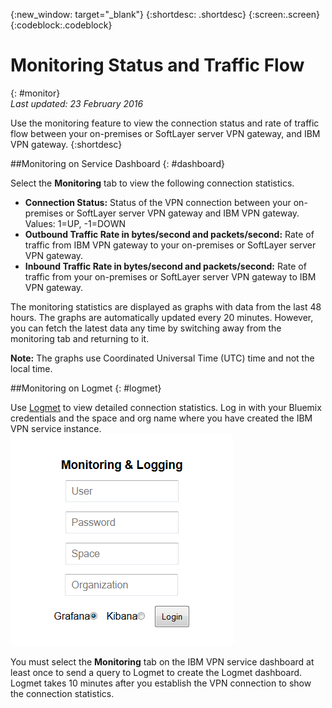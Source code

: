 {:new_window: target="_blank"}
{:shortdesc: .shortdesc}
{:screen:.screen}
{:codeblock:.codeblock}


# Monitoring Status and Traffic Flow
{: #monitor}  
*Last updated: 23 February 2016*  

Use the monitoring feature to view the connection status and rate of traffic flow between your on-premises or SoftLayer server VPN gateway, and IBM VPN gateway. 
{:shortdesc}

##Monitoring on Service Dashboard
{: #dashboard}

Select the **Monitoring** tab to view the following connection statistics.


* **Connection Status:** Status of the VPN connection between your on-premises or SoftLayer server VPN gateway and IBM VPN gateway. Values: 1=UP, -1=DOWN 
* **Outbound Traffic Rate in bytes/second and packets/second:** Rate of traffic from IBM VPN gateway to your on-premises or SoftLayer server VPN gateway.  
* **Inbound Traffic Rate in bytes/second and packets/second:** Rate of traffic from your on-premises or SoftLayer server VPN gateway to IBM VPN gateway.  

The monitoring statistics are displayed as graphs with data from the last 48 hours. The graphs are automatically updated every 20 minutes. However, you can fetch the latest data any time by switching away from the monitoring tab and returning to it.

**Note:** The graphs use Coordinated Universal Time (UTC) time and not the local time.

##Monitoring on Logmet
{: #logmet}

Use [Logmet](https://logmet.{DomainName}) to view detailed connection statistics. Log in with your Bluemix credentials and the space and org name where you have created the IBM VPN service instance.  
![](images/logmet.png)

You must select the **Monitoring** tab on the IBM VPN service dashboard at least once to send a query to Logmet to create the Logmet dashboard. Logmet takes 10 minutes after you establish the VPN connection to show the connection statistics.


